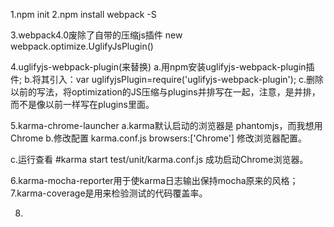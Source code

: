 1.npm init
2.npm install webpack -S

3.webpack4.0废除了自带的压缩js插件
new webpack.optimize.UglifyJsPlugin()

4.uglifyjs-webpack-plugin(来替换)
  a.用npm安装uglifyjs-webpack-plugin插件;
  b.将其引入：var uglifyjsPlugin=require('uglifyjs-webpack-plugin');
  c.删除以前的写法，将optimization的JS压缩与plugins并排写在一起，注意，是并排，
  而不是像以前一样写在plugins里面。

5.karma-chrome-launcher
a.karma默认启动的浏览器是 phantomjs，而我想用 Chrome
b.修改配置
karma.conf.js
    browsers:['Chrome']
修改浏览器配置。

c.运行查看
   #karma start test/unit/karma.conf.js
   成功启动Chrome浏览器。


6.karma-mocha-reporter用于使karma日志输出保持mocha原来的风格；
7.karma-coverage是用来检验测试的代码覆盖率。

8.